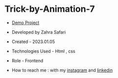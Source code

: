 # Trick-by-Animation-7

- [Demo Project](https://zahrasafari-web.github.io/Trick-by-Animation-7/)

- Developed by Zahra Safari

- Created - 2023.01.05

- Technologies Used - Html , css 

- Role - Frontend

- How to reach me : with my [instagram](https://www.instagram.com/zahrasafari_web_developer) and [linkedin](https://www.linkedin.com/in/zahra-safari1986)
